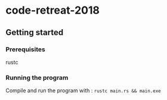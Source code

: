 # code-retreat-2018

## Getting started

### Prerequisites

rustc

### Running the program

Compile and run the program with :
`rustc main.rs && main.exe`
